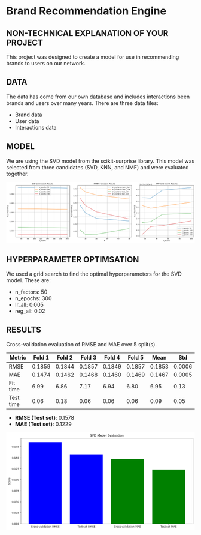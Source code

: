 # Brand Recommendation Engine

## NON-TECHNICAL EXPLANATION OF YOUR PROJECT
This project was designed to create a model for use in recommending brands to users on our network.

## DATA
The data has come from our own database and includes interactions been brands and users over many years.  There are three data files:
- Brand data
- User data
- Interactions data 

## MODEL 
We are using the SVD model from the scikit-surprise library.  This model was selected from three candidates (SVD, KNN, and NMF) and were evaluated together.  

![Screenshot](comparison_chart.png)

## HYPERPARAMETER OPTIMSATION
We used a grid search to find the optimal hyperparameters for the SVD model.  These are:
- n_factors: 50
- n_epochs: 300
- lr_all: 0.005
- reg_all: 0.02

## RESULTS
Cross-validation evaluation of RMSE and MAE over 5 split(s).

| Metric          | Fold 1  | Fold 2  | Fold 3  | Fold 4  | Fold 5  | Mean    | Std    |
|-----------------|---------|---------|---------|---------|---------|---------|--------|
| RMSE  | 0.1859  | 0.1844  | 0.1857  | 0.1849  | 0.1857  | 0.1853  | 0.0006 |
| MAE   | 0.1474  | 0.1462  | 0.1468  | 0.1460  | 0.1469  | 0.1467  | 0.0005 |
| Fit time        | 6.99    | 6.86    | 7.17    | 6.94    | 6.80    | 6.95    | 0.13   |
| Test time       | 0.06    | 0.18    | 0.06    | 0.06    | 0.06    | 0.09    | 0.05   |

- **RMSE (Test set)**: 0.1578
- **MAE (Test set)**: 0.1229  

![Screenshot](evaluation_chart.png)